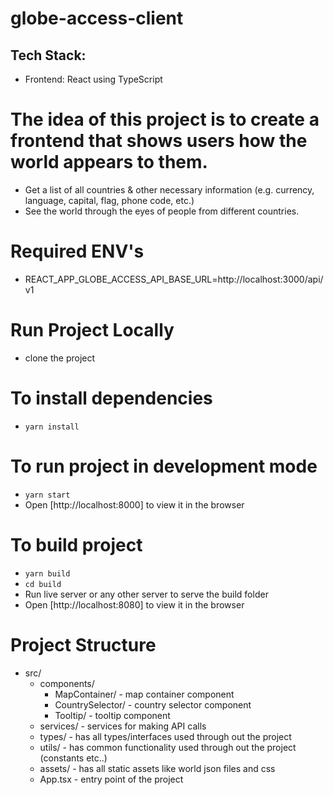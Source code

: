 # globe-access-client

## Tech Stack:
-  Frontend: React using TypeScript

# The idea of this project is to create a frontend that shows users how the world appears to them.

-  Get a list of all countries & other necessary information (e.g. currency, language, capital, flag, phone code, etc.)
-  See the world through the eyes of people from different countries.


# Required ENV's
- REACT_APP_GLOBE_ACCESS_API_BASE_URL=http://localhost:3000/api/v1


# Run Project Locally
-  clone the project


# To install dependencies
-  `yarn install`


# To run project in development mode
-  `yarn start`
-  Open [http://localhost:8000] to view it in the browser


# To build project
-  `yarn build`
-  `cd build`
-  Run live server or any other server to serve the build folder
-  Open [http://localhost:8080] to view it in the browser


# Project Structure
-  src/
   -  components/
      -  MapContainer/ - map container component
      -  CountrySelector/ - country selector component
      -  Tooltip/ - tooltip component
   -  services/ - services for making API calls
   -  types/ - has all types/interfaces used through out the project
   -  utils/ - has common functionality used through out the project (constants etc..)
   -  assets/ - has all static assets like world json files and css
   -  App.tsx - entry point of the project